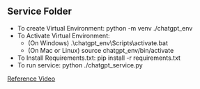 ## Service Folder
- To create Virtual Environment: python -m venv ./chatgpt_env
- To Activate Virtual Environment: 
    - (On Windows) .\chatgpt_env\Scripts\activate.bat
    - (On Mac or Linux) source chatgpt_env/bin/activate
- To Install Requirements.txt: pip install -r requirements.txt
- To run service: python ./chatgpt_service.py

[Reference Video](https://www.youtube.com/watch?v=CthF8c8qk4c&t=977s)
